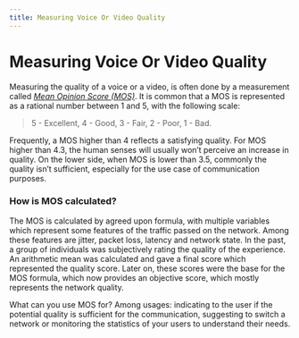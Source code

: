 ```yaml
---
title: Measuring Voice Or Video Quality
---
```


# Measuring Voice Or Video Quality

Measuring the quality of a voice or a video, is often done by a measurement called [*Mean Opinion Score (MOS)*](https://en.wikipedia.org/wiki/Mean_opinion_score).
It is common that a MOS is represented as a rational number between 1 and 5, with the following scale: 
> 5 - Excellent, 4 - Good, 3 - Fair, 2 - Poor, 1 - Bad.

Frequently, a MOS higher than 4 reflects a satisfying quality. For MOS higher than 4.3, the human senses will usually won’t perceive an increase in quality. On the lower side, when MOS is lower than 3.5, commonly the quality isn’t sufficient, especially for the use case of communication purposes. 


### How is MOS calculated?
The MOS is calculated by agreed upon formula, with multiple variables which represent some features of the traffic passed on the network. Among these features are jitter, packet loss, latency and network state.
In the past, a group of individuals was subjectively rating the quality of the experience. An arithmetic mean was calculated and gave a final score which represented the quality score. Later on, these scores were the base for the MOS formula, which now provides an objective score, which mostly represents the network quality. 

What can you use MOS for?
Among usages: indicating to the user if the potential quality is sufficient for the communication, suggesting to switch a network or monitoring the statistics of your users to understand their needs.

